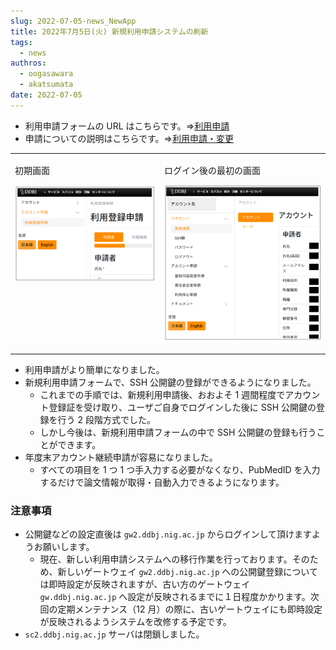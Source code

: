```yaml
---
slug: 2022-07-05-news_NewApp
title: 2022年7月5日(火) 新規利用申請システムの刷新
tags:
  - news
authros:
  - oogasawara
  - akatsumata
date: 2022-07-05
---
```


- 利用申請フォームの URL はこちらです。=><a href="https://sc-account.ddbj.nig.ac.jp/application/registration">利用申請</a>
- 申請についての説明はこちらです。=>[利用申請・変更](/application/registration)



<table>
<tr>
<td valign="top">

初期画面

![](new_registration_JP.png)

</td>
<td valign="top">

ログイン後の最初の画面

![](login_JP.png)

</td>
</tr>
</table>


- 利用申請がより簡単になりました。
- 新規利用申請フォームで、SSH 公開鍵の登録ができるようになりました。
  - これまでの手順では、新規利用申請後、おおよそ 1 週間程度でアカウント登録証を受け取り、ユーザご自身でログインした後に SSH 公開鍵の登録を行う 2 段階方式でした。
  - しかし今後は、新規利用申請フォームの中で SSH 公開鍵の登録も行うことができます。
- 年度末アカウント継続申請が容易になりました。
  - すべての項目を 1 つ 1 つ手入力する必要がなくなり、PubMedID を入力するだけで論文情報が取得・自動入力できるようになります。


### 注意事項

- 公開鍵などの設定直後は `gw2.ddbj.nig.ac.jp` からログインして頂けますようお願いします。
    - 現在、新しい利用申請システムへの移行作業を行っております。そのため、新しいゲートウェイ `gw2.ddbj.nig.ac.jp` への公開鍵登録については即時設定が反映されますが、古い方のゲートウェイ `gw.ddbj.nig.ac.jp` へ設定が反映されるまでに１日程度かかります。次回の定期メンテナンス（12 月）の際に、古いゲートウェイにも即時設定が反映されるようシステムを改修する予定です。
- `sc2.ddbj.nig.ac.jp` サーバは閉鎖しました。



